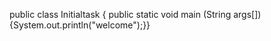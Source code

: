 public class Initialtask { public static void main (String args[]) {System.out.println("welcome");}}
